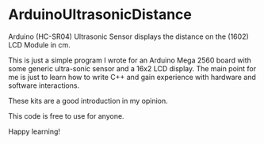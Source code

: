 # ArduinoUltrasonicDistance
Arduino (HC-SR04) Ultrasonic Sensor displays the distance on the (1602) LCD Module in cm.

This is just a simple program I wrote for an Arduino Mega 2560 board with some generic ultra-sonic sensor and a 16x2 LCD display.
The main point for me is just to learn how to write C++ and gain experience with hardware and software interactions. 

These kits are a good introduction in my opinion. 

This code is free to use for anyone. 

Happy learning!
